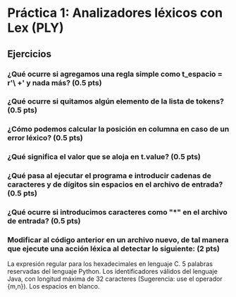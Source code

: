 <h1>Práctica 1: Analizadores léxicos con Lex (PLY)</h1>

<h2>Ejercicios</h2>
<h3>¿Qué ocurre si agregamos una regla simple como t_espacio = r'\ +' y nada más? (0.5 pts)</h3>
<h3>¿Qué ocurre si quitamos algún elemento de la lista de tokens? (0.5 pts)</h3>
<h3>¿Cómo podemos calcular la posición en columna en caso de un error léxico? (0.5 pts)</h3>
<h3>¿Qué significa el valor que se aloja en t.value? (0.5 pts)</h3>
<h3>¿Qué pasa al ejecutar el programa e introducir cadenas de caracteres y de dígitos sin espacios en el archivo de entrada? (0.5 pts)</h3>
<h3>¿Qué ocurre si introducimos caracteres como "*" en el archivo de entrada? (0.5 pts)</h3>
<h3>Modificar al código anterior en un archivo nuevo, de tal manera que ejecute una acción léxica al detectar lo siguiente: (2 pts)</h3>
La expresión regular para los hexadecimales en lenguaje C.
5 palabras reservadas del lenguaje Python.
Los identificadores válidos del lenguaje Java, con longitud máxima de 32 caracteres (Sugerencia: use el operador {m,n}).
Los espacios en blanco.